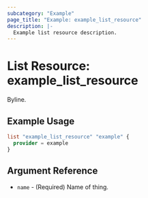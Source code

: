 ```yaml
---
subcategory: "Example"
page_title: "Example: example_list_resource"
description: |-
  Example list resource description.
---
```


# List Resource: example_list_resource

Byline.

## Example Usage

```terraform
list "example_list_resource" "example" {
  provider = example
}
```

## Argument Reference

* `name` - (Required) Name of thing.
